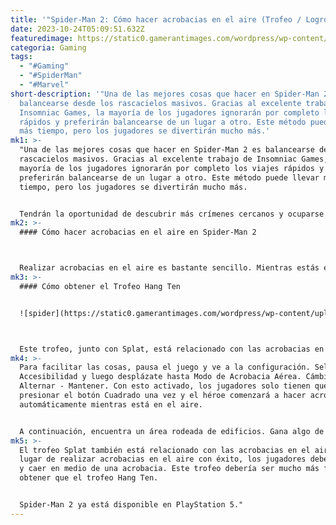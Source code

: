 ```yaml
---
title: '"Spider-Man 2: Cómo hacer acrobacias en el aire (Trofeo / Logro Hang Ten)"'
date: 2023-10-24T05:09:51.632Z
featuredimage: https://static0.gamerantimages.com/wordpress/wp-content/uploads/2023/10/featured-spider-man-2-how-to-do-air-tricks-get-hang-ten-trophy-guide.jpg?q=50&fit=contain&w=1140&h=&dpr=1.5
categoria: Gaming
tags:
  - "#Gaming"
  - "#SpiderMan"
  - "#Marvel"
short-description: '"Una de las mejores cosas que hacer en Spider-Man 2 es
  balancearse desde los rascacielos masivos. Gracias al excelente trabajo de
  Insomniac Games, la mayoría de los jugadores ignorarán por completo los viajes
  rápidos y preferirán balancearse de un lugar a otro. Este método puede llevar
  más tiempo, pero los jugadores se divertirán mucho más.'
mk1: >-
  "Una de las mejores cosas que hacer en Spider-Man 2 es balancearse desde los
  rascacielos masivos. Gracias al excelente trabajo de Insomniac Games, la
  mayoría de los jugadores ignorarán por completo los viajes rápidos y
  preferirán balancearse de un lugar a otro. Este método puede llevar más
  tiempo, pero los jugadores se divertirán mucho más.


  Tendrán la oportunidad de descubrir más crímenes cercanos y ocuparse de ellos. También podrán encontrar ubicaciones para tomar fotos, recuerdos y otras cosas rápidamente. En Spider-Man 2, hay algunas habilidades que hacen que el viaje sea más fluido, y deberían desbloquearse si los jugadores planean evitar por completo los viajes rápidos. Mientras los jugadores se balancean de un lugar a otro, pueden ganar trofeos. Uno de ellos es el Trofeo Hang Ten, que está relacionado con las acrobacias en el aire.
mk2: >-
  #### Cómo hacer acrobacias en el aire en Spider-Man 2



  Realizar acrobacias en el aire es bastante sencillo. Mientras estás en el aire, presiona y mantén presionado el botón Cuadrado para realizar una acrobacia. Los jugadores pueden hacer diferentes tipos de acrobacias cambiando la dirección del stick analógico izquierdo. Pueden combinar varias acrobacias para que el balanceo sea más divertido. Es importante recordar que realizar acrobacias ayuda a ganar experiencia.
mk3: >-
  #### Cómo obtener el Trofeo Hang Ten


  ![spider](https://static0.gamerantimages.com/wordpress/wp-content/uploads/2023/10/picsart_23-10-23_01-06-08-919.jpg?q=50&fit=crop&w=1500&dpr=1.5 "spider")



  Este trofeo, junto con Splat, está relacionado con las acrobacias en el aire. El trofeo Hang Ten requiere que los jugadores realicen acrobacias en el aire durante 30 segundos sin tocar el suelo. Suena simple, pero puede resultar frustrante ya que los jugadores deben concentrarse en tres cosas diferentes. Deben presionar el botón R2 para balancearse, mantener presionado el botón Cuadrado para realizar acrobacias y usar el stick analógico izquierdo para cambiar entre acrobacias.
mk4: >-
  Para facilitar las cosas, pausa el juego y ve a la configuración. Selecciona
  Accesibilidad y luego desplázate hasta Modo de Acrobacia Aérea. Cámbialo a
  Alternar - Mantener. Con esto activado, los jugadores solo tienen que
  presionar el botón Cuadrado una vez y el héroe comenzará a hacer acrobacias
  automáticamente mientras está en el aire.


  A continuación, encuentra un área rodeada de edificios. Gana algo de impulso y comienza a realizar acrobacias. No te apresures; en su lugar, realiza algunas acrobacias para estar del lado seguro. Si los jugadores siguen los pasos, deberían obtener el trofeo Hang Ten sin problemas.
mk5: >-
  El trofeo Splat también está relacionado con las acrobacias en el aire. En
  lugar de realizar acrobacias en el aire con éxito, los jugadores deben fallar
  y caer en medio de una acrobacia. Este trofeo debería ser mucho más fácil de
  obtener que el trofeo Hang Ten.


  Spider-Man 2 ya está disponible en PlayStation 5."
---
```

